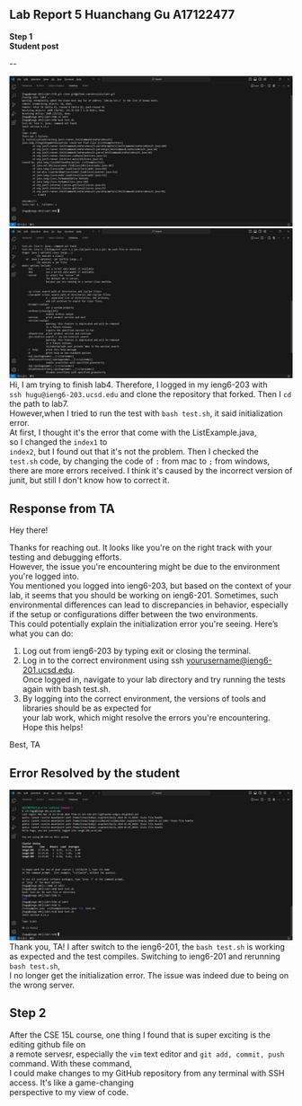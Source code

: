 **Lab Report 5 Huanchang Gu A17122477**
--    

**Step 1**  
**Student post**    
  
--  
  
![image](微信图片_20240311232854.png)  
![image](微信图片_20240311232907.png)  
Hi, I am trying to finish lab4. Therefore, I logged in my ieng6-203 with  
`ssh hugu@ieng6-203.ucsd.edu` and clone the repository that forked. Then I `cd` the path to lab7.         
However,when I tried to run the test with `bash test.sh`, it said initialization error.     
At first, I thought it's the  error that come with the ListExample.java,   
so I changed the `index1` to     
`index2`, but I found out that it's not the problem. Then I checked the   
`test.sh` code, by changing the code of `:` from mac to `;` from windows,   
there are more errors received. I think it's caused by the incorrect version of  
junit, but still I don't know how to correct it.   

**Response from TA**
--  

Hey there!  

Thanks for reaching out. It looks like you're on the right track with your testing and debugging efforts.   
However, the issue you're encountering might be due to the environment you're logged into.   
You mentioned you logged into ieng6-203, but based on the context of your lab, it seems that you should be working on ieng6-201. 
Sometimes, such environmental differences can lead to discrepancies in behavior, 
especially if the setup or configurations differ between the two environments.   
This could potentially explain the initialization error you're seeing. Here’s what you can do:  
1. Log out from ieng6-203 by typing exit or closing the terminal.  
2. Log in to the correct environment using ssh yourusername@ieng6-201.ucsd.edu.  
Once logged in, navigate to your lab directory and try running the tests again with bash test.sh.    
3. By logging into the correct environment, the versions of tools and libraries should be as expected for        
your lab work, which might resolve the errors you're encountering.  
Hope this helps!

Best,
TA  

**Error Resolved by the student**  
-- 

![image](微信图片_20240311233049.png)  
Thank you, TA! I after switch to the ieng6-201, the `bash test.sh` is working as expected  and
the test compiles. Switching to ieng6-201 and rerunning `bash test.sh`,  
I no longer get the initialization error. The issue was indeed due to being on the wrong server.  

**Step 2**
--
After the CSE 15L course, one thing I found that is super exciting is the editing github file on  
a remote servesr, especially the `vim` text editor and `git add, commit, push` command. With these command,  
I could make changes to my GitHub repository from any terminal with SSH access. It's like a game-changing   
perspective to my view of code. 


